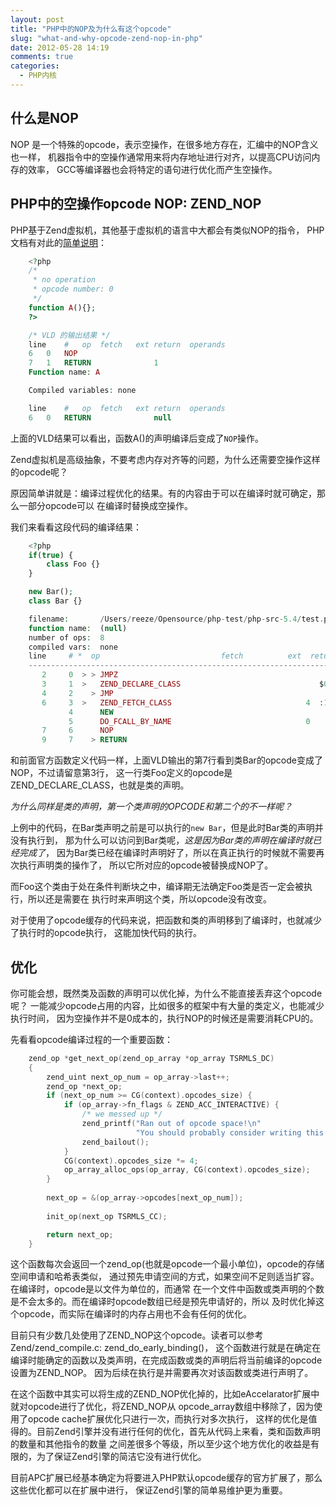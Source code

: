 ```yaml
---
layout: post
title: "PHP中的NOP及为什么有这个opcode"
slug: "what-and-why-opcode-zend-nop-in-php"
date: 2012-05-28 14:19
comments: true
categories: 
  - PHP内核
---
```


## 什么是NOP 
NOP 是一个特殊的opcode，表示空操作，在很多地方存在，汇编中的NOP含义也一样，
机器指令中的空操作通常用来将内存地址进行对齐，以提高CPU访问内存的效率，
GCC等编译器也会将特定的语句进行优化而产生空操作。

## PHP中的空操作opcode NOP: ZEND\_NOP
PHP基于Zend虚拟机，其他基于虚拟机的语言中大都会有类似NOP的指令，
PHP文档有对此的[简单说明](http://cn.php.net/manual/en/internals2.opcodes.nop.php)：

```php
	<?php
	/*
	 * no operation
	 * opcode number: 0
	 */
	function A(){}; 
	?>

	/* VLD 的输出结果 */
	line	#	op	fetch	ext	return	operands
	6	0	NOP	 	 	 	 
	7	1	RETURN	 	 	 	1
	Function name: A

	Compiled variables: none

	line	#	op	fetch	ext	return	operands
	6	0	RETURN	 	 	 	null
```

上面的VLD结果可以看出，函数A()的声明编译后变成了`NOP`操作。

Zend虚拟机是高级抽象，不要考虑内存对齐等的问题，为什么还需要空操作这样的opcode呢？

原因简单讲就是：编译过程优化的结果。有的内容由于可以在编译时就可确定，那么一部分opcode可以
在编译时替换成空操作。

我们来看看这段代码的编译结果：

```php
	<?php
	if(true) {
		class Foo {}
	}

	new Bar();
	class Bar {}

	filename:       /Users/reeze/Opensource/php-test/php-src-5.4/test.php
	function name:  (null)
	number of ops:  8
	compiled vars:  none
	line     # *  op                           fetch          ext  return  operands
	---------------------------------------------------------------------------------
	   2     0  > > JMPZ                                                     true, ->3
	   3     1  >   ZEND_DECLARE_CLASS                               $0      '%00foo%2FUsers%2Freeze%2FOpensource%2Fphp-test%2Fphp-src-5.4%2Ftest.php0x106cd601f', 'foo'
	   4     2    > JMP                                                      ->3
	   6     3  >   ZEND_FETCH_CLASS                              4  :1      'Bar'
			 4      NEW                                                      :1
			 5      DO_FCALL_BY_NAME                              0          
	   7     6      NOP                                                      
	   9     7    > RETURN  
```


和前面官方函数定义代码一样，上面VLD输出的第7行看到类Bar的opcode变成了NOP，不过请留意第3行，
这一行类Foo定义的opcode是ZEND_DECLARE_CLASS，也就是类的声明。

*为什么同样是类的声明，第一个类声明的OPCODE和第二个的不一样呢？*

上例中的代码，在Bar类声明之前是可以执行的`new Bar`，但是此时Bar类的声明并没有执行到，
那为什么可以访问到Bar类呢，*这是因为Bar类的声明在编译时就已经完成了*，
因为Bar类已经在编译时声明好了，所以在真正执行的时候就不需要再次执行声明类的操作了，
所以它所对应的opcode被替换成NOP了。

而Foo这个类由于处在条件判断块之中，编译期无法确定Foo类是否一定会被执行，所以还是需要在
执行时来声明这个类，所以opcode没有改变。

对于使用了opcode缓存的代码来说，把函数和类的声明移到了编译时，也就减少了执行时的opcode执行，
这能加快代码的执行。

## 优化
你可能会想，既然类及函数的声明可以优化掉，为什么不能直接丢弃这个opcode呢？
一能减少opcode占用的内容，比如很多的框架中有大量的类定义，也能减少执行时间，
因为空操作并不是0成本的，执行NOP的时候还是需要消耗CPU的。

先看看opcode编译过程的一个重要函数：

```c
	zend_op *get_next_op(zend_op_array *op_array TSRMLS_DC)
	{
		zend_uint next_op_num = op_array->last++;
		zend_op *next_op;
		if (next_op_num >= CG(context).opcodes_size) {
			if (op_array->fn_flags & ZEND_ACC_INTERACTIVE) {
				/* we messed up */
				zend_printf("Ran out of opcode space!\n"
							"You should probably consider writing this huge script into a file!\n");
				zend_bailout();
			}
			CG(context).opcodes_size *= 4;
			op_array_alloc_ops(op_array, CG(context).opcodes_size);
		}
	 
		next_op = &(op_array->opcodes[next_op_num]);
	 
		init_op(next_op TSRMLS_CC);

		return next_op;
	}
```

这个函数每次会返回一个zend\_op(也就是opcode一个最小单位)，opcode的存储空间申请和哈希表类似，
通过预先申请空间的方式，如果空间不足则适当扩容。在编译时，opcode是以文件为单位的，而通常
在一个文件中函数或类声明的个数是不会太多的。而在编译时opcode数组已经是预先申请好的，所以
及时优化掉这个opcode，而实际在编译时的内存占用也不会有任何的优化。


目前只有少数几处使用了ZEND\_NOP这个opcode。读者可以参考Zend/zend\_compile.c: zend_do_early\_binding()，
这个函数进行就是在确定在编译时能确定的函数以及类声明，在完成函数或类的声明后将当前编译的opcode设置为ZEND\_NOP。
因为后续在执行是并需要再次对该函数或类进行声明了。


在这个函数中其实可以将生成的ZEND\_NOP优化掉的，比如eAccelarator扩展中就对opcode进行了优化，将ZEND\_NOP从
opcode\_array数组中移除了，因为使用了opcode cache扩展优化只进行一次，而执行对多次执行，
这样的优化是值得的。目前Zend引擎并没有进行任何的优化，首先从代码上来看，类和函数声明的数量和其他指令的数量
之间差很多个等级，所以至少这个地方优化的收益是有限的，为了保证Zend引擎的简洁它没有进行优化。

目前APC扩展已经基本确定为将要进入PHP默认opcode缓存的官方扩展了，那么这些优化都可以在扩展中进行，
保证Zend引擎的简单易维护更为重要。
